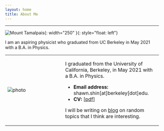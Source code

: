 ```yaml
---
layout: home
title: About Me
---
```



------------
![Mount Tamalpais](tam.jpg){: width="250" }{: style="float: left"}

I am an aspiring physicist who graduated from UC Berkeley in May 2021 with a B.A. in Physics.

<table width="100%" cellspacing="0" cellpadding="0">
<tbody><tr>
<td width = "37.5%">
<img style="display: block; margin: auto;" alt="photo" src="tam.jpg">
</td>
<td>
<p>
I graduated from the University of California, Berkeley, in May 2021 with a B.A. in Physics.
</p>
<ul>
<li><b>Email address:</b> shawn.shin[at]berkeley[dot]edu.</li>
<li><b>CV: </b><a href="Shawn_Shin_CV.pdf">[pdf]</a></li>
</ul>
<p>
I will be writing on <a href="/blog/">blog</a> on random topics that I think are interesting.
</p>
</td>
</tr>
</tbody></table>
